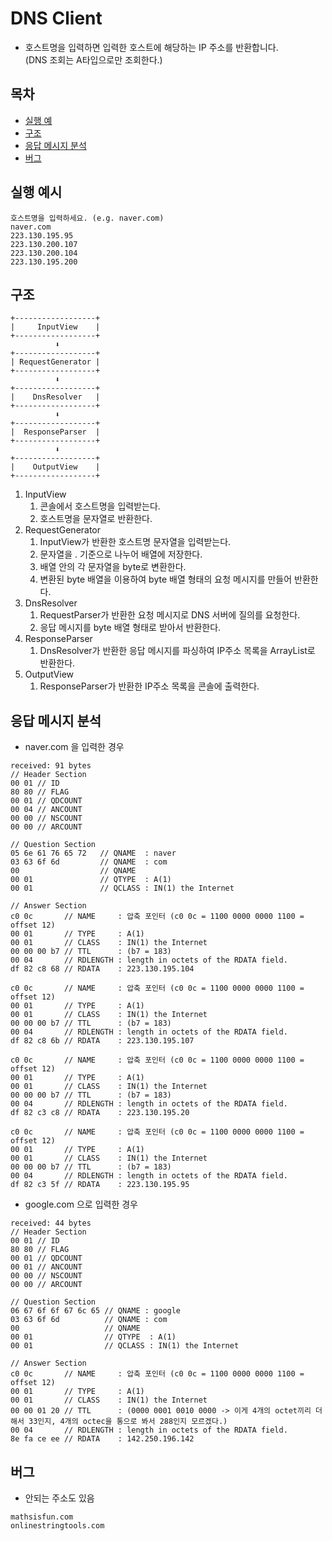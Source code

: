 # DNS Client
- 호스트명을 입력하면 입력한 호스트에 해당하는 IP 주소를 반환합니다. <br>(DNS 조회는 A타입으로만 조회한다.)

## 목차
- [실행 예](#실행-예시)
- [구조](#구조)
- [응답 메시지 분석](#응답-메시지-분석)
- [버그](#버그)

## 실행 예시
```text
호스트명을 입력하세요. (e.g. naver.com)
naver.com
223.130.195.95
223.130.200.107
223.130.200.104
223.130.195.200
```

## 구조
```text
+------------------+
|     InputView    |
+------------------+
          ⬇️
+------------------+
| RequestGenerator |
+------------------+
          ⬇️
+------------------+
|    DnsResolver   |
+------------------+
          ⬇️
+------------------+
|  ResponseParser  |
+------------------+
          ⬇️
+------------------+
|    OutputView    |
+------------------+
```
1. InputView
   1. 콘솔에서 호스트명을 입력받는다.
   2. 호스트명을 문자열로 반환한다.
2. RequestGenerator
   1. InputView가 반환한 호스트명 문자열을 입력받는다.
   2. 문자열을 . 기준으로 나누어 배열에 저장한다.
   3. 배열 안의 각 문자열을 byte로 변환한다.
   4. 변환된 byte 배열을 이용하여 byte 배열 형태의 요청 메시지를 만들어 반환한다.
3. DnsResolver
   1. RequestParser가 반환한 요청 메시지로 DNS 서버에 질의를 요청한다.
   2. 응답 메시지를 byte 배열 형태로 받아서 반환한다.
4. ResponseParser
   1. DnsResolver가 반환한 응답 메시지를 파싱하여 IP주소 목록을 ArrayList로 반환한다.
5. OutputView
   1. ResponseParser가 반환한 IP주소 목록을 콘솔에 출력한다.

## 응답 메시지 분석
- naver.com 을 입력한 경우
```text
received: 91 bytes
// Header Section
00 01 // ID
80 80 // FLAG
00 01 // QDCOUNT
00 04 // ANCOUNT
00 00 // NSCOUNT
00 00 // ARCOUNT

// Question Section
05 6e 61 76 65 72   // QNAME  : naver
03 63 6f 6d         // QNAME  : com
00                  // QNAME
00 01               // QTYPE  : A(1)
00 01               // QCLASS : IN(1) the Internet 

// Answer Section
c0 0c       // NAME     : 압축 포인터 (c0 0c = 1100 0000 0000 1100 = offset 12)
00 01       // TYPE     : A(1)
00 01       // CLASS    : IN(1) the Internet
00 00 00 b7 // TTL      : (b7 = 183)
00 04       // RDLENGTH : length in octets of the RDATA field.
df 82 c8 68 // RDATA    : 223.130.195.104

c0 0c       // NAME     : 압축 포인터 (c0 0c = 1100 0000 0000 1100 = offset 12)
00 01       // TYPE     : A(1)
00 01       // CLASS    : IN(1) the Internet
00 00 00 b7 // TTL      : (b7 = 183)
00 04       // RDLENGTH : length in octets of the RDATA field.
df 82 c8 6b // RDATA    : 223.130.195.107

c0 0c       // NAME     : 압축 포인터 (c0 0c = 1100 0000 0000 1100 = offset 12)
00 01       // TYPE     : A(1)
00 01       // CLASS    : IN(1) the Internet
00 00 00 b7 // TTL      : (b7 = 183)
00 04       // RDLENGTH : length in octets of the RDATA field.
df 82 c3 c8 // RDATA    : 223.130.195.20

c0 0c       // NAME     : 압축 포인터 (c0 0c = 1100 0000 0000 1100 = offset 12)
00 01       // TYPE     : A(1)
00 01       // CLASS    : IN(1) the Internet
00 00 00 b7 // TTL      : (b7 = 183)
00 04       // RDLENGTH : length in octets of the RDATA field.
df 82 c3 5f // RDATA    : 223.130.195.95
```
- google.com 으로 입력한 경우
```text
received: 44 bytes
// Header Section
00 01 // ID
80 80 // FLAG
00 01 // QDCOUNT
00 01 // ANCOUNT
00 00 // NSCOUNT
00 00 // ARCOUNT
 
// Question Section
06 67 6f 6f 67 6c 65 // QNAME : google
03 63 6f 6d          // QNAME : com
00                   // QNAME
00 01                // QTYPE  : A(1)
00 01                // QCLASS : IN(1) the Internet 

// Answer Section
c0 0c       // NAME     : 압축 포인터 (c0 0c = 1100 0000 0000 1100 = offset 12)
00 01       // TYPE     : A(1)
00 01       // CLASS    : IN(1) the Internet
00 00 01 20 // TTL      : (0000 0001 0010 0000 -> 이게 4개의 octet끼리 더해서 33인지, 4개의 octec을 통으로 봐서 288인지 모르겠다.)
00 04       // RDLENGTH : length in octets of the RDATA field.
8e fa ce ee // RDATA    : 142.250.196.142
```

## 버그
- 안되는 주소도 있음
```text
mathsisfun.com
onlinestringtools.com
```